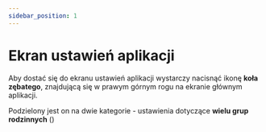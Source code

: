 ```yaml
---
sidebar_position: 1
---
```


# Ekran ustawień aplikacji

Aby dostać się do ekranu ustawień aplikacji wystarczy nacisnąć ikonę **koła zębatego**, znajdującą się w prawym górnym rogu na ekranie głównym aplikacji.

Podzielony jest on na dwie kategorie - ustawienia dotyczące **wielu grup rodzinnych** ()